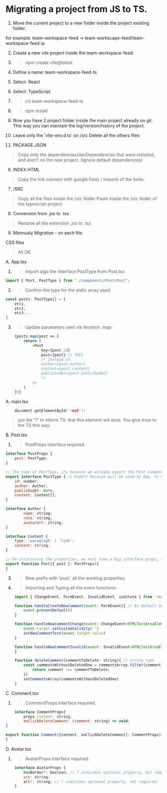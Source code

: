 # Migrating a project from JS to TS.

1. Move the current project to a new folder inside the project existing folder.

for example:
team-workspace-feed -> team-workscape-feed/team-workspace-feed-js

2. Create a new vite project inside the team-workspace-feed:

0. > npm create vite@latest
1. Define a name: team-workspace-feed-ts
2. Select: React
3. Select: TypeScript
4. > cd team-workspace-feed-ts
5. > npm install


3. Now you have 2 project folder inside the main project already on git. This way you can maintain the log/version/history of the project.

4. Leave only the 'vite-env.d.ts' on /src
Delete all the others files


5. PACKAGE.JSON
 > Copy only the dependencias/devDependencias that were installed, and aren't on the new project. (Ignore default dependencies)


6. INDEX.HTML
> Copy the link connect with google fonts / imports of the fonts.

7. /SRC
> Copy all the files inside the /src folder
> Paste inside the /src folder of the typescript project

8. Conversion from .jsx to .tsx
> Rename all the extension .jsx to .tsx

9. Mannualy Migration - on each file.

CSS files
> All OK

A. App.tsx
1. > Import algo the Interface PostType from Post.tsx
```ts
import { Post, PostType } from "./components/Post/Post";
```

2. > Confirm the type for the static array seed:
```ts
const posts: PostType[] = [
    etc1,
    etc2,
    etc3...
]
```

3. > Update parameters sent via iteration .map:
```ts
    {posts.map(post => {
        return (
            <Post
                key={post.id}
                post={post} // THIS
                /* Instead of:
                author={post.author}
                content={post.content}
                publishedAt={post.publishedAt}
                */
            />
        )  
    })}
```


A. main.tsx
```h
    document.getElementById('root')!
```
> put the "!" to inform TS: that this element will exist. You give trust to the TS this way.

B. Post.tsx
1. > PostProps interface required.
```js
interface PostProps {
    post: PostType;
}

// The name of PostType, its because we already export the Post component itself.
export interface PostType { // Export because will be used by App, to define the type of the static array comments.
    id: number;
    author: Author;
    publishedAt: Date;
    content: Content[];
}

interface Author {
        name: string;
        role: string;
        avatarUrl: string;
}

interface Content {
    type: 'paragraph' | 'link';
    content: string;
}

// De-structuring the properties, we must have a big interface props, then we can break in small props like we did above.
export function Post({ post }: PostProps){
}
```

3. > Now prefix with 'post.' all the working properties.

4. > Importing and Typing all the event functions:
```js
    import { ChangeEvent, FormEvent, InvalidEvent, useState } from 'react';

    function handleCreateNewComment(event: FormEvent){ // As default on JS, we always receive this event, don't need to declare, but here in TS we have to declare the event, and then, define its TYPE of event.
        event.preventDefault()
    }

    function handleNewCommentChange(event: ChangeEvent<HTMLTextAreaElement>){ // onChange event <what kind of element>
        event.target.setCustomValidity('')
        setNewCommentText(event.target.value)
    }

    function handleNewCommentInvalid(event: InvalidEvent<HTMLTextAreaElement>){ // onInvalid event <what kind of element>
    }

    function deleteComment(commentToDelete: string){ // string type
        const commentsWithoutDeletedOne = commentsArray.filter(comment => {
            return comment !== commentToDelete;
        })
        setCommentsArray(commentsWithoutDeletedOne)
    }
```

C. Comment.tsx
1. > CommentProps interface required.
```js
    interface CommentProps{
        props.content: string;
        onClickDeleteComment: (comment: string) => void;
}

export function Comment({content, onClickDeleteComment}: CommentProps){
}
```

D. Avatar.tsx
1. > AvatarProps interface required.
```js
    interface AvatarProps {
        hasBorder?: boolean; // ? indicates optional property, not required.
        src: string;
        alt?: string; // ? indicates optional property, not required.
    }
```